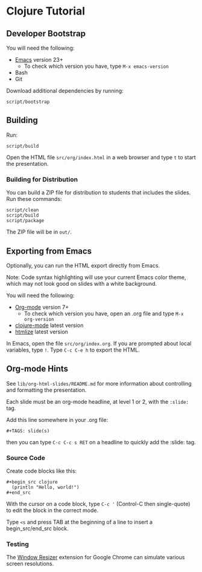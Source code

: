# Clojure Tutorial

## Developer Bootstrap

You will need the following:

* [Emacs](http://www.gnu.org/software/emacs/) version 23+
  * To check which version you have, type `M-x emacs-version`
* Bash
* Git

Download additional dependencies by running:

    script/bootstrap


## Building

Run:

    script/build

Open the HTML file `src/org/index.html` in a web browser and
type `t` to start the presentation.


### Building for Distribution

You can build a ZIP file for distribution to students that includes
the slides. Run these commands:

    script/clean
    script/build
    script/package

The ZIP file will be in `out/`.


## Exporting from Emacs

Optionally, you can run the HTML export directly from Emacs.

Note: Code syntax highlighting will use your current Emacs color
theme, which may not look good on slides with a white background.

You will need the following:

* [Org-mode](http://orgmode.org/) version 7+
  * To check which version you have, open an .org file and type `M-x org-version`
* [clojure-mode](https://github.com/technomancy/clojure-mode) latest version
* [htmlize](http://www.emacswiki.org/emacs/Htmlize) latest version

In Emacs, open the file `src/org/index.org`. If you are
prompted about local variables, type `!`. Type `C-c C-e h` to export
the HTML.

## Org-mode Hints

See `lib/org-html-slides/README.md` for more information about
controlling and formatting the presentation.

Each slide must be an org-mode headline, at level 1 or 2, with the
`:slide:` tag.

Add this line somewhere in your .org file:

    #+TAGS: slide(s)

then you can type `C-c C-c s RET` on a headline to quickly add the :slide: tag.


### Source Code

Create code blocks like this:

    #+begin_src clojure
      (println "Hello, world!")
    #+end_src

With the cursor on a code block, type `C-c '` (Control-C then
single-quote) to edit the block in the correct mode.

Type `<s` and press TAB at the beginning of a line to insert a
begin_src/end_src block.


### Testing

The [Window Resizer](https://chrome.google.com/webstore/detail/kkelicaakdanhinjdeammmilcgefonfh)
extension for Google Chrome can simulate various screen resolutions.
